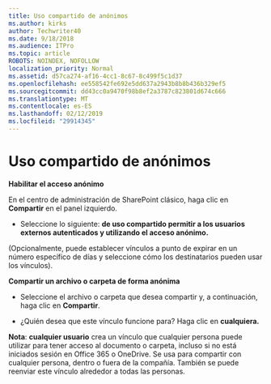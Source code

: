 ```yaml
---
title: Uso compartido de anónimos
ms.author: kirks
author: Techwriter40
ms.date: 9/18/2018
ms.audience: ITPro
ms.topic: article
ROBOTS: NOINDEX, NOFOLLOW
localization_priority: Normal
ms.assetid: d57ca274-af16-4cc1-8c67-8c499f5c1d37
ms.openlocfilehash: ee558542fe692e5dd637a2943b8b8b436b329ef5
ms.sourcegitcommit: dd43cc0a9470f98b8ef2a3787c823801d674c666
ms.translationtype: MT
ms.contentlocale: es-ES
ms.lasthandoff: 02/12/2019
ms.locfileid: "29914345"
---
```

# <a name="anonymous-sharing"></a>Uso compartido de anónimos

 **Habilitar el acceso anónimo**
  
En el centro de administración de SharePoint clásico, haga clic en **Compartir** en el panel izquierdo. 
  
- Seleccione lo siguiente: **de uso compartido permitir a los usuarios externos autenticados y utilizando el acceso anónimo.**
  
(Opcionalmente, puede establecer vínculos a punto de expirar en un número específico de días y seleccione cómo los destinatarios pueden usar los vínculos).
    
 **Compartir un archivo o carpeta de forma anónima**
  
- Seleccione el archivo o carpeta que desea compartir y, a continuación, haga clic en **Compartir**. 
    
- ¿Quién desea que este vínculo funcione para? Haga clic en **cualquiera.**
  
 **Nota**: **cualquier usuario** crea un vínculo que cualquier persona puede utilizar para tener acceso al documento o carpeta, incluso si no está iniciados sesión en Office 365 o OneDrive. Se usa para compartir con cualquier persona, dentro o fuera de la compañía. También se puede reenviar este vínculo alrededor a todas las personas. 
    

